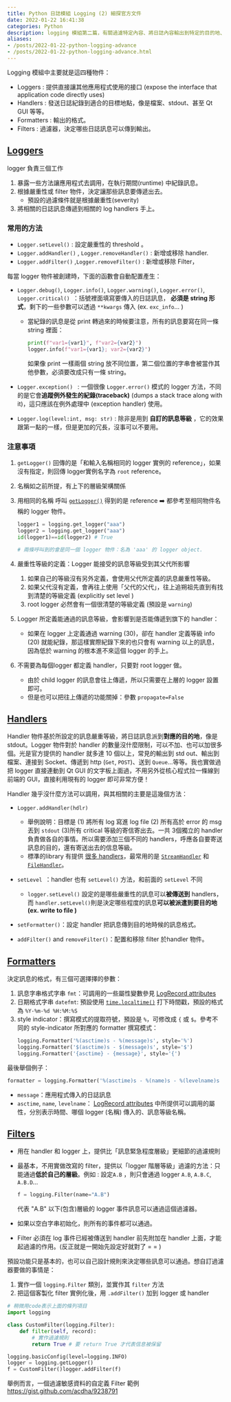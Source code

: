 ```yaml
---
title: Python 日誌模組 Logging (2) 細探官方文件
date: 2022-01-22 16:41:38
categories: Python
description: logging 模組第二篇，有關過濾特定內容、將日誌內容輸出到特定的目的地、日誌格式可調用哪些系統參數等，模組中四個常見物件的使用方式。
aliases:
- /posts/2022-01-22-python-logging-advance
- /posts/2022-01-22-python-logging-advance.html
---
```


Logging 模組中主要就是這四種物件：

- Loggers : 提供直接讓其他應用程式使用的接口 (expose the interface that application code directly uses)
- Handlers : 發送日誌紀錄到適合的目標地點，像是檔案、stdout、甚至 Qt GUI 等等。
- Formatters : 輸出的格式。
- Filters : 過濾器，決定哪些日誌訊息可以傳到輸出。

## [Loggers](https://docs.python.org/3/howto/logging.html#advanced-logging-tutorial)

logger 負責三個工作

1. 暴露一些方法讓應用程式去調用，在執行期間(runtime) 中紀錄訊息。
2. 根據嚴重性或 filter 物件，決定讓那些訊息要傳遞出去。
   - 預設的過濾條件就是根據嚴重性(severity)
3. 將相關的日誌訊息傳遞到相關的 log handlers 手上。

### 常用的方法

* `Logger.setLevel()` : 設定嚴重性的 threshold 。
* `Logger.addHandler()` , `Logger.removeHandler()` : 新增或移除 handler.
* `Logger.addFilter()` ,`Logger.removeFilter()` : 新增或移除 Filter，

每當 logger 物件被創建時，下面的函數會自動配置產生：

* `Logger.debug()`, `Logger.info()`, `Logger.warning()`, `Logger.error()`, `Logger.critical() `：括號裡面填寫要傳入的日誌訊息， **必須是 string 形式**，剩下的一些參數可以透過 `**kwargs` 傳入 (ex. `exc_info`... )

  - 當紀錄的訊息是從 print 轉過來的時候要注意，所有的訊息要寫在同一條 string 裡面：

    ```python
    print(f"var1={var1}", f"var2={var2}")
    logger.info(f"var1={var1}; var2={var2}")
    ```

    如果像 print 一樣兩個 string 放不同位置，第二個位置的字串會被當作其他參數，必須要改成只有一條 string。

* `Logger.exception() ` : 一個很像 `Logger.error()` 模式的 logger 方法，不同的是它會**追蹤例外發生的紀錄(traceback)** (dumps a stack trace along with it)，這只應該在例外處理中 (exception handler) 使用。

* `Logger.log(level:int, msg: str)` : 除非是用到 **自訂的訊息等級** ，它的效果跟第一點的一樣，但是更加的冗長，沒事可以不要用。

### 注意事項

1. `getLogger()` 回傳的是「和輸入名稱相同的 logger 實例的 reference」，如果沒有指定，則回傳 logger實例名字為 `root` reference。

2. 名稱如之前所提，有上下的層級架構關係

3. 用相同的名稱 呼叫 [`getLogger()`](https://docs.python.org/3/library/logging.html#logging.getLogger) 得到的是 reference :arrow_right: 都參考至相同物件名稱的 logger 物件。

   ```python
   logger1 = logging.get_logger("aaa")
   logger2 = logging.get_logger("aaa") 
   id(logger1)==id(logger2) # True
   
   # 兩條呼叫到的會是同一個 logger 物件：名為 'aaa' 的 logger object. 
   ```

4. 嚴重性等級的定義：Logger 能接受的訊息等級受到其父代所影響

   1. 如果自己的等級沒有另外定義，會使用父代所定義的訊息嚴重性等級。
   2. 如果父代沒有定義，會再往上使用「父代的父代」，往上追朔祖先直到有找到清楚的等級定義 (explicitly set level )
   3. root logger 必然會有一個很清楚的等級定義 (預設是 `warning`) 

5. Logger 所定義能通過的訊息等級，會影響到是否能傳遞到旗下的 handler：

   - 如果在 logger 上定義通過 warning (30)，卻在 handler 定義等級 info (20) 就能紀錄，那這樣實際紀錄下來的也只會有 warning 以上的訊息，因為低於 warning 的根本進不來這個 logger 的手上。

6. 不需要為每個logger 都定義 handler，只要對 root logger 做。

   - 由於 child logger 的訊息會往上傳遞，所以只需要在上層的 logger 設置即可。
   - 但是也可以把往上傳遞的功能關掉：參數 `propagate=False` 

## [Handlers](https://docs.python.org/3/howto/logging.html#handlers)

Handler 物件基於所設定的訊息嚴重等級，將日誌訊息派到**對應的目的地**，像是 stdout。Logger 物件對於 handler 的數量沒什麼限制，可以不加、也可以加很多個。光是官方提供的 handler 就多達 10 個以上，常見的輸出到 std out、輸出到檔案、連接到 Socket、傳遞到 http (`Get`, `POST`)、送到 `Queue`...等等。我也實做過把 logger 直接連動到 Qt GUI 的文字板上面過，不用另外從核心程式拉一條線到前端的 GUI，直接利用現有的 logger 即可非常方便！


Handler 幾乎沒什麼方法可以調用，與其相關的主要是這幾個方法：

- `Logger.addHandler(hdlr)`
  - 舉例說明：目標是 (1) 將所有 log 寫進 log file  (2) 所有高於 error 的 msg 丟到 `stdout` (3)所有 critical 等級的寄信寄出去。一共 3個獨立的 handler 負責做各自的事情。所以需要添加三個不同的 handlers，呼應各自要寄送訊息的目的，還有寄送出去的信息等級。
  - 標準的library 有提供 [很多 handlers](https://docs.python.org/3/howto/logging.html#useful-handlers)，最常用的是 [`StreamHandler`](https://docs.python.org/3/library/logging.handlers.html#logging.StreamHandler) 和[`FileHandler`](https://docs.python.org/3/library/logging.handlers.html#logging.FileHandler)。
- `setLevel `：handler 也有 `setLevel()` 方法，和前面的 `setLevel` 不同

  - `logger.setLevel()` 設定的是哪些嚴重性的訊息可以**被傳送到** handlers，而 `handler.setLevel()`則是決定哪些程度的訊息**可以被派遣到要目的地 (ex. write to file )**
- `setFormatter()`：設定 handler 把訊息傳到目的地時候的訊息格式。
- `addFilter()` and `removeFilter()`：配置和移除 filter 於handler 物件。

## [Formatters](https://docs.python.org/3/howto/logging.html#formatters)

決定訊息的格式，有三個可選擇擇的參數：

1. 訊息字串格式字串 `fmt`：可調用的一些屬性變數參見 [LogRecord attributes](https://docs.python.org/3.7/library/logging.html#logrecord-attributes)
2. 日期格式字串 `datefmt`: 預設使用  [`time.localtime()`](https://docs.python.org/3/library/time.html#time.localtime) 打下時間戳，預設的格式為 `%Y-%m-%d %H:%M:%S`
3. style indicator：撰寫模式的提取符號，預設是 `%`，可修改成 `{` 或 `$`。參考不同的 style-indicator 所對應的 formatter 撰寫模式：
	```python
	logging.Formatter('%(asctime)s - %(message)s', style='%')
	logging.Formatter('$(asctime)s - $(message)s', style='$')
	logging.Formatter('{asctime} - {message}', style='{')
	```

最後舉個例子：

```python
formatter = logging.Formatter('%(asctime)s - %(name)s - %(levelname)s : %(message)s')
```

- `message`：應用程式傳入的日誌訊息
- `asctime`, `name`, `levelname`： [LogRecord attributes](https://docs.python.org/3.7/library/logging.html#logrecord-attributes) 中所提供可以調用的屬性，分別表示時間、哪個 logger (名稱) 傳入的、訊息等級名稱。

## [Filters](https://docs.python.org/3/library/logging.html#filter-objects)

- 用在 handler 和 logger 上，提供比「訊息緊急程度層級」更細節的過濾規則

- 最基本，不用實做改寫的 filter，提供以「logger 階層等級」過濾的方法：只能通過**低於自己的層級**。例如 : 設定`A.B` ，則只會通過 logger `A.B`, `A.B.C`, `A.B.D`…

  ```python
  f = logging.Filter(name="A.B")
  ```

  代表 "A.B" 以下(包含)層級的 logger 事件訊息可以通過這個過濾器。

- 如果以空白字串初始化，則所有的事件都可以通過。

- Filter 必須在 log 事件已經被傳送到 handler 前先附加在 handler 上面，才能起過濾的作用。(反正就是一開始先設定好就對了 = = )

預設功能只是基本的，也可以自己設計規則來決定哪些訊息可以通過。想自訂過濾器要做的事情是：

1. 實作一個 `logging.Filter` 類別，並實作其 `filter` 方法
2. 把這個客製化 filter 實例化後，用 `.addFilter()` 加到 logger 或 handler 

```python
# 稍微用code表示上面的條列項目
import logging

class CustomFilter(logging.Filter):
    def filter(self, record):
        # 實作過濾規則 
        return True # 要 return True 才代表信息被保留

logging.basicConfig(level=logging.INFO)
logger = logging.getLogger()
f = CustomFilter()logger.addFilter(f)
```

舉例而言，一個過濾敏感資料的自定義 Filter 範例 https://gist.github.com/acdha/9238791